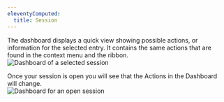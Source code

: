```yaml
---
eleventyComputed:
  title: Session
---
```

The dashboard displays a quick view showing possible actions, or information for the selected entry. It contains the same actions that are found in the context menu and the ribbon.  
![Dashboard of a selected session](https://webdevolutions.azureedge.net/docs/en/rdm/mac/clip10582.png) 

Once your session is open you will see that the Actions in the Dashboard will change.  
![Dashboard for an open session](https://webdevolutions.azureedge.net/docs/en/rdm/mac/clip6011.png) 
